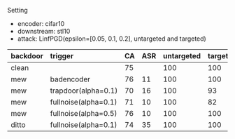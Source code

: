 Setting
* encoder: cifar10
* downstream: stl10
* attack: LinfPGD(epsilon=[0.05, 0.1, 0.2], untargeted and targeted)

| backdoor | trigger              | CA | ASR | untargeted | targeted |
| -------- | :------------------- | :- | --- | ---------- | -------- |
| clean    |                      | 75 |     | 100        | 100      |
| mew      | badencoder           | 76 | 11  | 100        | 100      |
| mew      | trapdoor(alpha=0.1)  | 70 | 16  | 100        | 93       |
| mew      | fullnoise(alpha=0.1) | 71 | 10  | 100        | 82       |
| mew      | fullnoise(alpha=0.5) | 76 | 10  | 100        | 100      |
| ditto    | fullnoise(alpha=0.1) | 74 | 35  | 100        | 100      |
